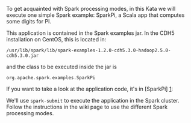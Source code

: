To get acquainted with Spark processing modes, in this Kata we will
execute one simple Spark example: SparkPi, a Scala app that computes
some digits for PI.

This application is contained in the Spark examples jar. In the CDH5
installation on CentOS, this is located in:

   `/usr/lib/spark/lib/spark-examples-1.2.0-cdh5.3.0-hadoop2.5.0-cdh5.3.0.jar`

and the class to be executed inside the jar is

   `org.apache.spark.examples.SparkPi`


If you want to take a look at the application code, it's in [SparkPi] [1]:

  [1]: <https://github.com/apache/spark/blob/master/examples/src/main/scala/org/apache/spark/examples/SparkPi.scala>

We'll use `spark-submit` to execute the application in the Spark
cluster. Follow the instructions in the wiki page to use the different
Spark processing modes.
